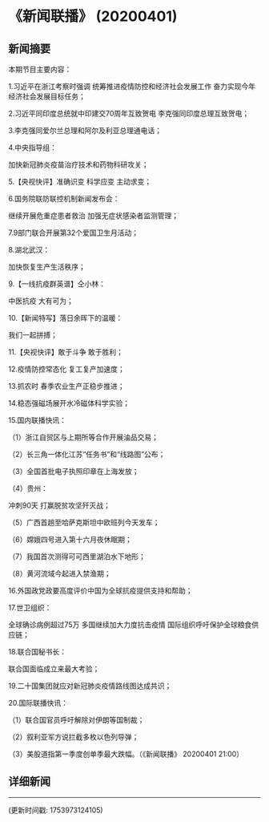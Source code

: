 # 《新闻联播》 (20200401)

## 新闻摘要

本期节目主要内容：

1.习近平在浙江考察时强调 统筹推进疫情防控和经济社会发展工作 奋力实现今年经济社会发展目标任务；

2.习近平同印度总统就中印建交70周年互致贺电 李克强同印度总理互致贺电；

3.李克强同爱尔兰总理和阿尔及利亚总理通电话；

4.中央指导组：

加快新冠肺炎疫苗治疗技术和药物科研攻关；

5.【央视快评】准确识变 科学应变 主动求变；

6.国务院联防联控机制新闻发布会：

继续开展危重症患者救治 加强无症状感染者监测管理；

7.9部门联合开展第32个爱国卫生月活动；

8.湖北武汉：

加快恢复生产生活秩序；

9.【一线抗疫群英谱】仝小林：

中医抗疫 大有可为；

10.【新闻特写】落日余晖下的温暖：

我们一起拼搏；

11.【央视快评】敢于斗争 敢于胜利；

12.疫情防控常态化 复工复产加速度；

13.抓农时 春季农业生产正稳步推进；

14.稳态强磁场展开水冷磁体科学实验；

15.国内联播快讯：

（1）浙江自贸区与上期所等合作开展油品交易；

（2）长三角一体化江苏“任务书”和“线路图”公布；

（3）全国首批电子执照印章在上海发放；

（4）贵州：

冲刺90天 打赢脱贫攻坚歼灭战；

（5）广西首趟至哈萨克斯坦中欧班列今天发车；

（6）嫦娥四号进入第十六月夜休眠期；

（7）我国首次测得可可西里湖泊水下地形；

（8）黄河流域今起进入禁渔期；

16.外国政党政要高度评价中国为全球抗疫提供支持和帮助；

17.世卫组织：

全球确诊病例超过75万 多国继续加大力度抗击疫情 国际组织呼吁保护全球粮食供应链；

18.联合国秘书长：

联合国面临成立来最大考验；

19.二十国集团就应对新冠肺炎疫情路线图达成共识；

20.国际联播快讯：

（1）联合国官员呼吁解除对伊朗等国制裁；

（2）叙利亚军方说拦截多枚以色列导弹；

（3）美股道指第一季度创单季最大跌幅。（《新闻联播》 20200401 21:00）

## 详细新闻

---

(更新时间戳: 1753973124105)


